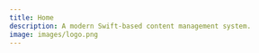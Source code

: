 ```yaml
---
title: Home
description: A modern Swift-based content management system.
image: images/logo.png
---
```

